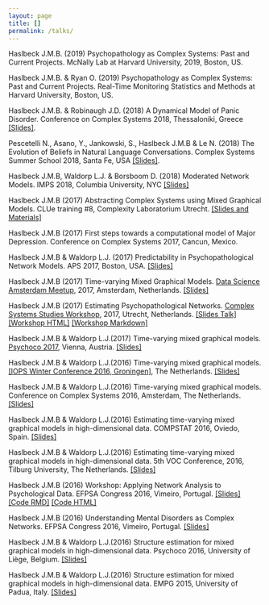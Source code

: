 ```yaml
---
layout: page
title: []
permalink: /talks/
---
```


Haslbeck J.M.B. (2019) Psychopathology as Complex Systems: Past and Current Projects. McNally Lab at Harvard University, 2019, Boston, US.

Haslbeck J.M.B. & Ryan O. (2019) Psychopathology as Complex Systems: Past and Current Projects. Real-Time Monitoring Statistics and Methods at Harvard University, Boston, US.

Haslbeck J.M.B. & Robinaugh J.D. (2018) A Dynamical Model of Panic Disorder. Conference on Complex Systems 2018, Thessaloniki, Greece [[Slides]](http://jmbh.github.io/files/CCS2018_PanicModel_onlineVersion.pdf).

Pescetelli N., Asano, Y., Jankowski, S., Haslbeck J.M.B & Le N. (2018) The Evolution of Beliefs in Natural Language Conversations. Complex Systems Summer School 2018, Santa Fe, USA [[Slides]](http://jmbh.github.io/files/CSSS2018.pdf).


Haslbeck J.M.B, Waldorp L.J. & Borsboom D. (2018) Moderated Network Models. IMPS 2018, Columbia University, NYC [[Slides]](http://jmbh.github.io/files/IMPS_ModNW.pdf)

Haslbeck J.M.B (2017) Abstracting Complex Systems using Mixed Graphical Models. CLUe training #8, Complexity Laboratorium Utrecht. [[Slides and Materials]](https://www.uu.nl/en/events/clue-training-8-abstracting-complex-systems-using-mixed-graphical-models) 

Haslbeck J.M.B (2017) First steps towards a computational model of Major Depression. Conference on Complex Systems 2017, Cancun, Mexico.

Haslbeck J.M.B & Waldorp L.J. (2017) Predictability in Psychopathological Network Models. APS 2017, Boston, USA. [[Slides]](http://jmbh.github.io/files/aps_NP_talk.pdf) 

Haslbeck J.M.B (2017) Time-varying Mixed Graphical Models. [Data Science Amsterdam Meetup](https://www.meetup.com/Data-Science-Amsterdam/events/238378768/), 2017, Amsterdam, Netherlands. [[Slides]](http://jmbh.github.io/figs/About/DSA_Meetup_TVG_jonashaslbeck_online.pdf) 

Haslbeck J.M.B (2017) Estimating Psychopathological Networks. [Complex Systems Studies Workshop](https://www.uu.nl/en/events/complex-systems-studies-workshop-networks), 2017, Utrecht, Netherlands. [[Slides Talk]](http://jmbh.github.io/figs/About/UCW17_talk.pdf) [[Workshop HTML]](http://jmbh.github.io/figs/About/CS_WS_Utrecht_March15_jonashaslbeck.html) [[Workshop Markdown]](http://jmbh.github.io/figs/About/CS_WS_Utrecht_March15_jonashaslbeck.Rmd)

Haslbeck J.M.B & Waldorp L.J.(2017) Time-varying mixed graphical models. [Psychoco 2017](https://eeecon.uibk.ac.at/psychoco/2017/index.html), Vienna, Austria. [[Slides]](http://jmbh.github.io/figs/About/TVG_Psychoco2017_online.pdf)

Haslbeck J.M.B & Waldorp L.J.(2016) Time-varying mixed graphical models. [[IOPS Winter Conference 2016, Groningen]](http://www.iops.nl/conferences/previous-iops-conferences/), The Netherlands. [[Slides]](http://jmbh.github.io/figs/About/TVG_IOPS_Winter2016.pdf)

Haslbeck J.M.B & Waldorp L.J.(2016) Time-varying mixed graphical models. Conference on Complex Systems 2016, Amsterdam, The Netherlands. [[Slides]](http://jmbh.github.io/figs/About/TVG_CCS2016.pdf)

Haslbeck J.M.B & Waldorp L.J.(2016) Estimating time-varying mixed graphical models in high-dimensional data. COMPSTAT 2016, Oviedo, Spain. [[Slides]](http://jmbh.github.io/figs/About/TVG_compstat2016.pdf)

Haslbeck J.M.B & Waldorp L.J.(2016) Estimating time-varying mixed graphical models in high-dimensional data. 5th VOC Conference, 2016, Tilburg University, The Netherlands. [[Slides]](http://jmbh.github.io/figs/efpsa_workshop/voc2016_slides.pdf)

Haslbeck J.M.B (2016) Workshop: Applying Network Analysis to Psychological Data. EFPSA Congress 2016, Vimeiro, Portugal. [[Slides]](http://jmbh.github.io/figs/efpsa_workshop/NetworkAnalysisWorkshop_Slides.html) [[Code RMD]](http://jmbh.github.io/figs/efpsa_workshop/NetworkAnalysisWorkshop_Codefile.Rmd) [[Code HTML]](http://jmbh.github.io/figs/efpsa_workshop/NetworkAnalysisWorkshop_Codefile.html)

Haslbeck J.M.B (2016) Understanding Mental Disorders as Complex Networks. EFPSA Congress 2016, Vimeiro, Portugal. [[Slides]](http://jmbh.github.io/figs/efpsa_workshop/efpsa2016_talk_online.pdf)

Haslbeck J.M.B & Waldorp L.J.(2016) Structure estimation for mixed graphical models in high-dimensional data. Psychoco 2016, University of Liège, Belgium. [[Slides]](http://jmbh.github.io/figs/About/psychoco2016_slides.pdf)

Haslbeck J.M.B & Waldorp L.J.(2016) Structure estimation for mixed graphical models in high-dimensional data. EMPG 2015, University of Padua, Italy. [[Slides]](http://jmbh.github.io/figs/About/empg2015_slides.pdf)



